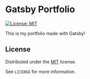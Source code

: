 # Gatsby Portfolio 
[![License: MIT](https://img.shields.io/badge/License-MIT-blue.svg)](https://opensource.org/licenses/MIT)

This is my portfolio made with Gatsby!
## License

Distributed under the [MIT](http://showalicense.com/?fullname=Konstantin+M%C3%BCnster&year=2019#license-mit) license. 

See ``LICENSE`` for more information.
